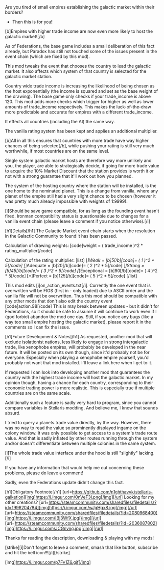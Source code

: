 Are you tired of small empires establishing the galactic market within their borders?
 - Then this is for you!

[b]Empires with higher trade income are now even more likely to host the galactic market![/b]

As of Federations, the base game includes a small deliberation of this fact already, but Paradox has still not touched some of the issues present in the event chain (which are fixed by this mod). 

This mod tweaks the event that chooses the country to lead the galactic market. It also affects which system of that country is selected for the galactic market station.

Country wide trade income is increasing the likelihood of being chosen as the host exponentially (the income is squared and set as the base weight of the drawing).
The base game only checks if your trade_income is above 120. This mod adds more checks which trigger for higher as well as lower amounts of trade_income respectively.
This makes the luck-of-the-draw more predictable and accurate for empires with a different trade_income.

It effects all countries (including the AI) the same way.

The vanilla rating system has been kept and applies an additional multiplier.

[b]All in all this ensures that countries with more trade have way higher chances of being selected[/b], while pushing your rating is still very much worthwhile, if most countries are on the same level.

Single system galactic market hosts are therefore way more unlikely and you, the player, are able to strategically decide, if going for more trade value to acquire the 10% Market Discount that the station provides is worth it or not with a strong guarantee that it'll work out how you planned.

The system of the hosting country where the station will be installed, is the one home to the nominated planet.
This is a change from vanilla, where any planet of the empire still had a very slight chance to be chosen (however it was pretty much already impossible with weights of 1:9999).

[i]Should be save game compatible, for as long as the founding event hasn't fired.
Ironman compatibility status is questionable due to changes for a vanilla event chain (please leave a comment if you notice otherwise).[/i]

[h1]Details[/h1]
The Galactic Market event chain starts when the resolution in the Galactic Community to found it has been passed. 

Calculation of drawing weights:
[code]weight = ( trade_income )^2 * rating_multiplier[/code]

Calculation of the rating multiplier:
[list]
[*]Weak = [b]5[/b][code]= ( 1 )^2 * 5[/code]
[*]Adequate = [b]20[/b][code]= ( 2 )^2 * 5[/code]
[*]Strong = [b]45[/b][code]= ( 3 )^2 * 5[/code]
[*]Exceptional = [b]90[/b][code]= ( 4 )^2 * 5[/code]
[*]Perfect = [b]125[/b][code]= ( 5 )^2 * 5[/code]
[/list]

This mod edits [i]on_action_events.txt[/i]. Currently the one event that is overwritten will be FIOS (first in - only loaded) due to ASCII order and the vanilla file will not be overwritten. Thus this mod should be compatible with any other mods that don't also edit the country event
[code]action.98[/code]
This is may break between updates - but it didn't for Federations, so it should be safe to assume it will continue to work even if I (god forbid) abandon the mod one day. Still, if you notice any bugs (like a way too small empire hosting the galactic market), please report it in the comments so I can fix the issue.

[h1]Future Development & Notes[/h1]
As requested, another mod that will exclude isolationist nations, less likely to engage in strong intergalactic trade, like xenophobe empires, will probably be developed in the near future. It will be posted on its own though, since it'd probably not be for everyone. Especially when playing a xenophobe empire yourself, you'd probably not want that mod installed. I'll leave a link here when I get to it.

If requested I can look into developing another mod that guarantees the country with the highest trade income will host the galactic market. In my opinion though, having a chance for each country, corresponding to their economic trading power is more realistic. This is especially true if multiple countries are on the same scale.

Additionally such a feature is sadly very hard to program, since you cannot compare variables in Stellaris modding. And believe me, I know that sounds absurd.

I tried to query a planets trade value directly, by the way. However, there was no way to read the value so prominently displayed ingame on the colony window. It was only possible to get access to a system's trade route value. And that is sadly inflated by other routes running through the system and/or doesn't differentiate between multiple colonies in the same system.

[i]The whole trade value interface under the hood is still "slightly" lacking.[/i]

If you have any information that would help me out concerning these problems, please do leave a comment!

Sadly, even the Federations update didn't change this fact.

[h1]Obligatory Footnote[/h1]
[url=https://github.com/n1ghthavvk/stellaris-galketion][img]https://i.imgur.com/0nVeF3I.png[/img][/url]
Looking for my other creations?
[url=https://steamcommunity.com/sharedfiles/filedetails/?id=1998204784][img]https://i.imgur.com/wJgHgx8.jpg[/img][/url]
[url=https://steamcommunity.com/sharedfiles/filedetails/?id=2080968400][img]https://i.imgur.com/IBj3WfX.jpg[/img][/url]
[url=https://steamcommunity.com/sharedfiles/filedetails/?id=2036087802][img]https://i.imgur.com/JCGnvng.jpg[/img][/url]

Thanks for reading the description, downloading & playing with my mods!

[strike][i]Don't forget to leave a comment, smash that like button, subscribe and hit the bell icon!!![/i][/strike]

[img]https://i.imgur.com/p7Fv1Z6.gif[/img]